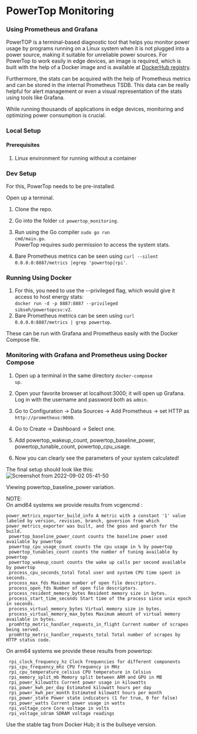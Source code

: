 <h1>PowerTop Monitoring</h1>
<h3>Using Prometheus and Grafana</h3>

<p>PowerTOP is a terminal-based diagnostic tool that helps you monitor power usage by programs running on a Linux system when it is not plugged into a power source, making it suitable for unreliable power sources. For PowerTop to work easily in edge devices, an image is required, which is built with the help of a Docker image and is available at <a href="https://hub.docker.com/">DockerHub registry</a>.</p>
<p>Furthermore, the stats can be acquired with the help of Prometheus metrics and can be stored in the internal Prometheus TSDB. This data can be really helpful for alert management or even a visual representation of the stats using tools like Grafana.</p>

<p>While running thousands of applications in edge devices, monitoring and optimizing power consumption is crucial.</p>

<h3>Local Setup</h3>
<h4>Prerequisites</h4>
<ol>
   <li>Linux environment for running without a container<ul>
</ol>

<h3>Dev Setup</h3>

For this, PowerTop needs to be pre-installed.

Open up a terminal.

1. Clone the repo.

2. Go into the folder <code>cd powertop_monitoring</code>.

3. Run using the Go compiler <code>sudo go run cmd/main.go</code>.  
   PowerTop requires sudo permission to access the system stats.

4. Bare Prometheus metrics can be seen using <code>curl --silent 0.0.0.0:8887/metrics |egrep 'powertop|rpi'</code>.

<h3>Running Using Docker</h3>

1. For this, you need to use the --privileged flag, which would give it access to host energy stats:  
   <code>docker run -d -p 8887:8887 --privileged sibseh/powertopcsv:v2</code>.  
2. Bare Prometheus metrics can be seen using <code>curl 0.0.0.0:8887/metrics | grep powertop</code>.

These can be run with Grafana and Prometheus easily with the Docker Compose file.

<h3>Monitoring with Grafana and Prometheus using Docker Compose</h3>

1. Open up a terminal in the same directory <code>docker-compose up</code>.

2. Open your favorite browser at localhost:3000; it will open up Grafana. Log in with the username and password both as <code>admin</code>.

3. Go to Configuration -> Data Sources -> Add Prometheus -> set HTTP as <code>http://prometheus:9090</code>.

4. Go to Create -> Dashboard -> Select one.

5. Add powertop_wakeup_count, powertop_baseline_power, powertop_tunable_count, powertop_cpu_usage.

6. Now you can clearly see the parameters of your system calculated!

The final setup should look like this:
![Screenshot from 2022-09-02 05-41-50](https://user-images.githubusercontent.com/95071627/187992443-a1e15061-577f-408c-a9ba-ad520a47cbb9.png)

Viewing powertop_baseline_power variation.

NOTE:  
On amd64 systems we provide results from vcgencmd : 
```
power_metrics_exporter_build_info A metric with a constant '1' value labeled by version, revision, branch, goversion from which power_metrics_exporter was built, and the goos and goarch for the build.
 powertop_baseline_power_count counts the baseline power used available by powertop
 powertop_cpu_usage_count counts the cpu usage in % by powertop
 powertop_tunables_count counts the number of tuning available by powertop
 powertop_wakeup_count counts the wake up calls per second available by powertop
 process_cpu_seconds_total Total user and system CPU time spent in seconds.
 process_max_fds Maximum number of open file descriptors.
 process_open_fds Number of open file descriptors.
 process_resident_memory_bytes Resident memory size in bytes.
 process_start_time_seconds Start time of the process since unix epoch in seconds.
 process_virtual_memory_bytes Virtual memory size in bytes.
 process_virtual_memory_max_bytes Maximum amount of virtual memory available in bytes.
 promhttp_metric_handler_requests_in_flight Current number of scrapes being served.
 promhttp_metric_handler_requests_total Total number of scrapes by HTTP status code.
```
On arm64 systems we provide these results from powertop:
```
 rpi_clock_frequency_hz Clock frequencies for different components
 rpi_cpu_frequency_mhz CPU frequency in MHz
 rpi_cpu_temperature_celsius CPU temperature in Celsius
 rpi_memory_split_mb Memory split between ARM and GPU in MB
 rpi_power_kilowatts Current power usage in kilowatts
 rpi_power_kwh_per_day Estimated kilowatt hours per day
 rpi_power_kwh_per_month Estimated kilowatt hours per month
 rpi_power_state Power state indicators (1 for true, 0 for false)
 rpi_power_watts Current power usage in watts
 rpi_voltage_core Core voltage in volts
 rpi_voltage_sdram SDRAM voltage readings
```
 
Use the stable tag from Docker Hub; it is the bullseye version.
